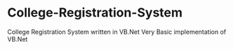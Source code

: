 # College-Registration-System
College Registration System written in VB.Net
Very Basic implementation of VB.Net 
